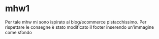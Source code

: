 # mhw1
Per tale mhw mi sono ispirato al blog/ecommerce pistacchissimo.
Per rispettare le consegne è stato modificato il footer inserendo un'immagine come sfondo
